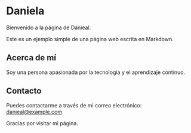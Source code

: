 # Daniela

Bienvenido a la página de Danieal.

Este es un ejemplo simple de una página web escrita en Markdown.

## Acerca de mí

Soy una persona apasionada por la tecnología y el aprendizaje continuo.

## Contacto

Puedes contactarme a través de mi correo electrónico: danieal@example.com

Gracias por visitar mi página.

